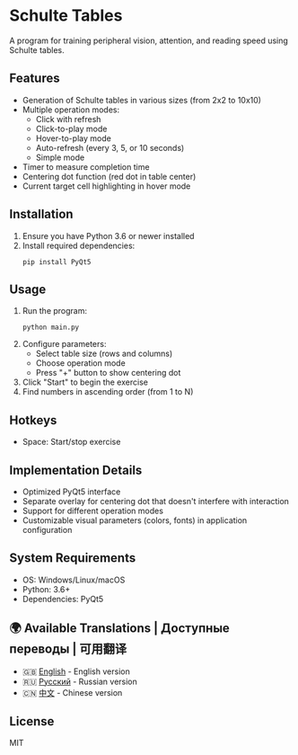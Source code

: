 # Schulte Tables

A program for training peripheral vision, attention, and reading speed using Schulte tables.

## Features

- Generation of Schulte tables in various sizes (from 2x2 to 10x10)
- Multiple operation modes:
  - Click with refresh
  - Click-to-play mode
  - Hover-to-play mode
  - Auto-refresh (every 3, 5, or 10 seconds)
  - Simple mode
- Timer to measure completion time
- Centering dot function (red dot in table center)
- Current target cell highlighting in hover mode

## Installation

1. Ensure you have Python 3.6 or newer installed
2. Install required dependencies:
   ```
   pip install PyQt5
   ```

## Usage

1. Run the program:
   ```
   python main.py
   ```
2. Configure parameters:
   - Select table size (rows and columns)
   - Choose operation mode
   - Press "+" button to show centering dot
3. Click "Start" to begin the exercise
4. Find numbers in ascending order (from 1 to N)

## Hotkeys

- Space: Start/stop exercise

## Implementation Details

- Optimized PyQt5 interface
- Separate overlay for centering dot that doesn't interfere with interaction
- Support for different operation modes
- Customizable visual parameters (colors, fonts) in application configuration

## System Requirements

- OS: Windows/Linux/macOS
- Python: 3.6+
- Dependencies: PyQt5

## 🌍 Available Translations | Доступные переводы | 可用翻译
- 🇬🇧 [English](Readme.md) - English version  
- 🇷🇺 [Русский](Readme_ru.md) - Russian version  
- 🇨🇳 [中文](Readme_ch.md) - Chinese version

## License

MIT
